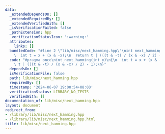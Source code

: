 ```yaml
---
data:
  _extendedDependsOn: []
  _extendedRequiredBy: []
  _extendedVerifiedWith: []
  _isVerificationFailed: false
  _pathExtension: hpp
  _verificationStatusIcon: ':warning:'
  attributes:
    links: []
  bundledCode: "#line 2 \"lib/misc/next_hamming.hpp\"\nint next_hamming(int x)\n{\n\
    \  int t = x + (x & -x);\n  return t | (((t & -t) / (x & -x) / 2) - 1);\n}\n"
  code: "#pragma once\nint next_hamming(int x)\n{\n  int t = x + (x & -x);\n  return\
    \ t | (((t & -t) / (x & -x) / 2) - 1);\n}"
  dependsOn: []
  isVerificationFile: false
  path: lib/misc/next_hamming.hpp
  requiredBy: []
  timestamp: '2024-06-07 19:00:54+08:00'
  verificationStatus: LIBRARY_NO_TESTS
  verifiedWith: []
documentation_of: lib/misc/next_hamming.hpp
layout: document
redirect_from:
- /library/lib/misc/next_hamming.hpp
- /library/lib/misc/next_hamming.hpp.html
title: lib/misc/next_hamming.hpp
---
```

